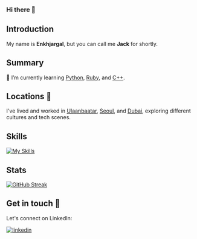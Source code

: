 ### Hi there 👋

## Introduction
My name is **Enkhjargal**, but you can call me **Jack** for shortly.

## Summary

🌱 I’m currently learning [Python](https://github.com/topics/python), [Ruby](https://github.com/topics/ruby), and [C++](https://github.com/topics/cpp).

## Locations 📍
I've lived and worked in [Ulaanbaatar](https://en.wikipedia.org/wiki/Ulaanbaatar), [Seoul](https://en.wikipedia.org/wiki/Seoul), and [Dubai](https://en.wikipedia.org/wiki/Dubai), exploring different cultures and tech scenes.

## Skills
[![My Skills](https://skillicons.dev/icons?i=aws,go,java,kotlin,nodejs,laravel,mysql,mongodb,postgresql,postman)](https://skillicons.dev)

## Stats
[![GitHub Streak](https://streak-stats.demolab.com/?user=enkhjargal)](https://git.io/streak-stats)

## Get in touch 👋

Let's connect on LinkedIn:

[![linkedin](https://img.shields.io/badge/linkedin-0A66C2?style=for-the-badge&logo=linkedin&logoColor=white)](https://www.linkedin.com/in/iamenkhjargal)
